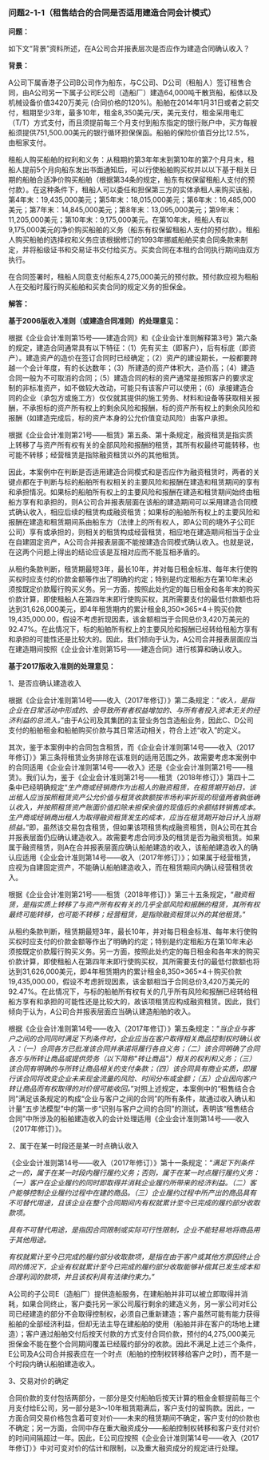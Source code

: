 ### 问题2-1-1（租售结合的合同是否适用建造合同会计模式）

**问题：**

如下文“背景”资料所述，在A公司合并报表层次是否应作为建造合同确认收入？

**背景：**

A公司下属香港子公司B公司作为船东，与C公司、D公司（租船人）签订租售合同，由A公司另一下属子公司E公司（造船厂）建造64,000吨干散货船，船体以及机械设备价值3420万美元
(合同价格的120%)。船舶在2014年1月31日或者之前交付，租期至少3年，最多10年，租金8,350美元/天，美元支付，租金采用电汇（T/T）方式支付，而且须提前每三个月支付到船东指定的银行账户中，买方每艘船须提供751,500.00美元的银行循环担保保函。船舶的保险价值百分比12.5%，由租家支付。

租船人购买船舶的权利和义务：从租期的第3年年末到第10年的第7个月月末，租船人提前5个月向船东发出书面通知后，可以行使船舶购买权并以以下基于相关日期的船舶合适净价购买船舶（根据第34条的规定，船东有权保留租船人支付的预付款）。在这种条件下，租船人可以委任和担保第三方的实体承租人来购买该船，第4年末：19,435,000美元；第5年末：18,015,000美元；第6年末：16,485,000美元；第7年末：14,845,000美元；第8年末：13,095,000美元；第9年末：11,205,000美元；第10年末：9,175,000美元。在第10年末，租船人有以9,175,000美元的净价购买船舶的义务（船东有权保留租船人支付的预付款）。租船人购买船舶的选择权和义务应该根据修订的1993年挪威船舶买卖合同条款来制定，并将船级证书和交易证书交付给买方。买卖合同在本租约合同执行期间由双方执行。

在合同签署时，租船人同意支付船东4,275,000美元的预付款。预付款应视为租船人在交船时履行购买船舶和买卖合同的规定义务的担保金。

**解答：**

**基于2006版收入准则（或建造合同准则）的处理意见：**

根据《企业会计准则第15号——建造合同》和《企业会计准则解释第3号》第六条的规定，建造合同通常具有以下特征：（1）先有买主（即客户），后有标底（即资产）。建造资产的造价在签订合同时已经确定；（2）资产的建设期长，一般都要跨越一个会计年度，有的长达数年；（3）所建造的资产体积大，造价高；（4）建造合同一般为不可取消的合同；（5）建造合同的标的资产通常是按照客户的要求定制的非标准资产，如不做较大改动，可能只有该客户可以使用；（6）承接建造合同的企业（承包方或施工方）仅仅就其提供的施工劳务、材料和设备等获取相关报酬，不承担标的资产所有权上的剩余风险和报酬，标的资产所有权上的剩余风险和报酬（如建造完成后，标的资产本身的公允价值变动风险）由客户承担。

根据《企业会计准则第21号——租赁》第五条、第十条规定，融资租赁是指实质上转移了与资产所有权有关的全部风险和报酬的租赁，其所有权最终可能转移，也可能不转移；经营租赁是指除融资租赁以外的其他租赁。

因此，本案例中在判断是否适用建造合同模式和是否应作为融资租赁时，两者的关键点都在于判断与标的船舶所有权相关的主要风险和报酬在建造和租赁期间的享有和承担情况。如果标的船舶所有权上的主要风险和报酬在建造和租赁期间始终由租船方享有和承担的，则A公司合并报表层面在该船的建造期间可以采用建造合同模式确认收入，相应后续的租赁构成融资租赁；如果标的船舶所有权上的主要风险和报酬在建造和租赁期间系由船东方（法律上的所有权人，即A公司的境外子公司E公司）享有或承担的，则相关的租赁构成经营租赁，相应地在建造期间相当于企业在自建固定资产，A公司合并报表层面不能按建造合同模式确认收入。也就是说，在这两个问题上得出的结论应该是互相对应而不能互相矛盾的。

从租约条款判断，租赁期最短3年，最长10年，并对每日租金标准、每年末行使购买权时应支付的价款金额等作出了明确的约定；特别是约定租船方在第10年末必须按既定价款履行购买义务。另一方面，按照此处约定的每日租金和各年末的购买价款计算，即使租船人在第四年末即行使购买权，其所需要支付的最低付款额也将达到31,626,000美元，即4年租赁期内的累计租金8,350×365×4＋购买价款19,435,000.00，假设不考虑折现因素，该金额相当于合同总价3,420万美元的92.47%。在此情况下，标的船舶所有权上的主要风险和报酬已经转给租船方享有和承担的可能性还是比较大的。因此，我们倾向于认为，A公司合并报表层面应当在建造期间按照《企业会计准则第15号——建造合同》进行核算和确认收入。

**基于2017版收入准则的处理意见：**

1、是否应确认建造收入

根据《企业会计准则第14号——收入（2017年修订）》第二条规定：“*收入，是指企业在日常活动中形成的、会导致所有者权益增加的、与所有者投入资本无关的经济利益的总流入。*”由于A公司及其集团的主营业务包含造船业务，因此C、D公司支付的船舶租金和船舶购买价款与其日常活动相关，符合上述“收入”的定义。

其次，鉴于本案例中的合同包含租赁，而《企业会计准则第14号——收入（2017年修订）》第三条将租赁业务排除在该准则的适用范围之外，故需要考虑本案例中的合同适用《企业会计准则第14号——收入》还是《企业会计准则第21号——租赁》。我们认为，鉴于《企业会计准则第21号——租赁（2018年修订）》第四十二条中已经明确规定“*生产商或经销商作为出租人的融资租赁，在租赁期开始日，该出租人应当按照租赁资产公允价值与租赁收款额按市场利率折现的现值两者孰低确认收入，并按照租赁资产账面价值扣除未担保余值的现值后的余额结转销售成本。生产商或经销商出租人为取得融资租赁发生的成本，应当在租赁期开始日计入当期损益。*”即，虽然该交易包含租赁，但如果该项租赁构成融资租赁，则A公司在其合并报表层面仍应确认建造收入。故需要考虑合同涉及的租赁是否为融资租赁。如果属于融资租赁，则A在合并报表层面应确认船舶建造的收入，该船舶建造收入的确认应适用《企业会计准则第14号——收入（2017年修订）》；如果属于经营租赁，应视为自建固定资产，不能确认船舶建造收入，而在租赁期间内确认经营租赁收入。

根据《企业会计准则第21号——租赁（2018年修订）》第三十五条规定，“*融资租赁，是指实质上转移了与资产所有权有关的几乎全部风险和报酬的租赁，其所有权最终可能转移，也可能不转移；经营租赁，是指除融资租赁以外的其他租赁。*”

从租约条款判断，租赁期最短3年，最长10年，并对每日租金标准、每年末行使购买权时应支付的价款金额等作出了明确的约定；特别是约定租船方在第10年末必须按既定价款履行购买义务。另一方面，按照此处约定的每日租金和各年末的购买价款计算，即使租船人在第四年末即行使购买权，其所需要支付的最低付款额也将达到31,626,000美元，即4年租赁期内的累计租金8,350×365×4＋购买价款19,435,000.00，假设不考虑折现因素，该金额相当于合同总价3,420万美元的92.47%。在此情况下，与标的船舶所有权有关的几乎所有风险和报酬已经转给租船方享有和承担的可能性还是比较大的，故该项租赁应构成融资租赁。因此，我们倾向于认为，A公司合并报表层面应当确认建造船舶的收入。

根据《企业会计准则第14号——收入（2017年修订）》第五条规定：“*当企业与客户之间的合同同时满足下列条件时，企业应当在客户取得相关商品控制权时确认收入：（一）合同各方已批准该合同并承诺将履行各自义务；（二）该合同明确了合同各方与所转让商品或提供劳务（以下简称"转让商品"）相关的权利和义务；（三）该合同有明确的与所转让商品相关的支付条款；（四）该合同具有商业实质，即履行该合同将改变企业未来现金流量的风险、时间分布或金额；（五）企业因向客户转让商品而有权取得的对价很可能收回。*”对照上述规定，本案例中的“租售结合合同”满足该条规定的构成“企业与客户之间的合同”的所有条件，故通过收入确认和计量“五步法模型”中的第一步“识别与客户之间的合同”的测试，表明该“租售结合合同”中所涉及的船舶建造收入的会计处理适用《企业会计准则第14号——收入（2017年修订）》。

2、属于在某一时段还是某一时点确认收入

《企业会计准则第14号——收入（2017年修订）》第十一条规定：“*满足下列条件之一的，属于在某一时段内履行履约义务；否则，属于在某一时点履行履约义务：（一）客户在企业履约的同时即取得并消耗企业履约所带来的经济利益。（二）客户能够控制企业履约过程中在建的商品。（三）企业履约过程中所产出的商品具有不可替代用途，且该企业在整个合同期间内有权就累计至今已完成的履约部分收取款项。*

*具有不可替代用途，是指因合同限制或实际可行性限制，企业不能轻易地将商品用于其他用途。*

*有权就累计至今已完成的履约部分收取款项，是指在由于客户或其他方原因终止合同的情况下，企业有权就累计至今已完成的履约部分收取能够补偿其已发生成本和合理利润的款项，并且该权利具有法律约束力。*”

A公司的子公司E（造船厂）提供造船服务，在建船舶并非可以被立即取得并消耗，如果合同终止，客户委托另一家公司履行剩余的建造义务，另一家公司对E公司已经建造的部分不会取得控制权，必须自己重新建造；客户虽然可能有能力获得船舶的全部经济利益，但却无法主导在建船舶的使用（船舶并非在客户的场地上建造）；客户通过船舶交付后按天付款的方式支付合同价款，预付的4,275,000美元担保金不能在整个合同期间覆盖已经履约部分的收款。因此不满足上述三个条件，E公司及A公司合并报表应在一个时点（船舶的控制权转移给客户之时），而不是一个时段内确认船舶建造收入。

3、交易对价的确定

合同价款的支付包括两部分，一部分是交付船舶后按天计算的租金金额提前每三个月支付给E公司，另一部分是3～10年租赁期满后，客户支付的留购款。因此，一方面合同交易价格包含着可变对价——未来的租赁期间不确定，客户支付的价款也不确定；另一方面，合同中存在重大融资成分——船舶控制权转移和客户支付对价的时间间隔超过一年。因此，E公司应按照《企业会计准则第14号——收入（2017年修订）》中对可变对价的估计和限制，以及重大融资成分的规定进行处理。